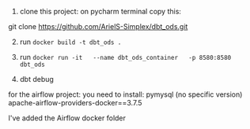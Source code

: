 1. clone this project:
on pycharm terminal copy this:

 git clone https://github.com/ArielS-Simplex/dbt_ods.git

2. run ``` docker build -t dbt_ods . ```

3. run  ```docker run -it   --name dbt_ods_container   -p 8580:8580   dbt_ods```

4.  dbt debug


for the airflow project:
you need to install: 
pymysql (no specific version)
apache-airflow-providers-docker==3.7.5


I've added the Airflow docker folder 